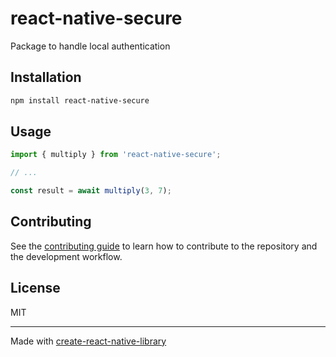 # react-native-secure

Package to handle local authentication

## Installation

```sh
npm install react-native-secure
```

## Usage

```js
import { multiply } from 'react-native-secure';

// ...

const result = await multiply(3, 7);
```

## Contributing

See the [contributing guide](CONTRIBUTING.md) to learn how to contribute to the repository and the development workflow.

## License

MIT

---

Made with [create-react-native-library](https://github.com/callstack/react-native-builder-bob)
